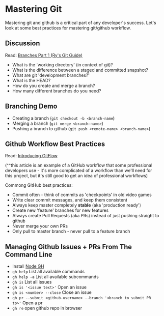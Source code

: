 # Mastering Git

Mastering git and github is a critical part of any developer's success. Let's look at some best practices for mastering git/github workflow.

## Discussion

Read: [Branches Part 1 (Ry's Git Guide)](http://rypress.com/tutorials/git/branches-1)

- What is the 'working directory' (in context of git)?
- What is the difference between a staged and committed snapshot?
- What are git 'development branches?'
- What is the HEAD?
- How do you create and merge a branch?
- How many different branches do you need?

## Branching Demo
- Creating a branch (`git checkout -b <branch-name`)
- Merging a branch  (`git merge <branch-name>`)
- Pushing a branch to github (`git push <remote-name> <branch-name>`)

## Github Workflow Best Practices
Read: [Introducing GitFlow](http://nvie.com/posts/a-successful-git-branching-model/)

(^^this article is an example of a GitHub workflow that some professional developers use - it's more complicated of a workflow than we'll need for this project, but it's still good to get an idea of professional workflows)

Commong GitHub best practices:

- Commit often - think of commits as 'checkpoints' in old video games
- Write clear commit messages, and keep them consistent
- Always keep master completely **stable** (aka 'production ready')
- Create new 'feature' branches for new features
- Always create Pull Requests (aka PRs) instead of just pushing straight to github
- Never merge your own PRs
- Only pull to master branch - never pull to a feature branch

## Managing Github Issues + PRs From The Command Line
- Install [Node GH](https://github.com/node-gh/gh)
- `gh help` List all available commands
- `gh help -a` List all available subcommands
- `gh is` List all issues
- `gh is '<issue text>'` Open an issue
- `gh is <number> --close` Close an issue
- `gh pr --submit <github-username> --branch '<branch to submit PR to>'` Open a pr
- `gh re` open github repo in browser
